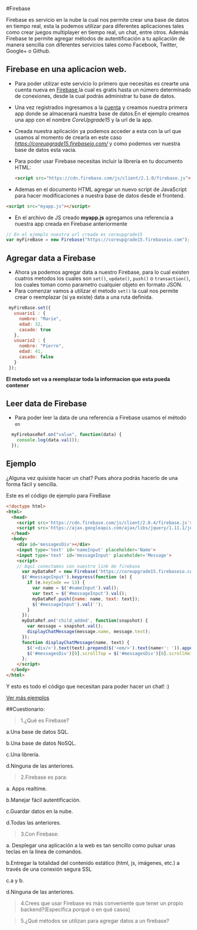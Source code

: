 #Firebase

Firebase es servicio en la nube la cual nos permite crear una base de datos en tiempo real, esta la podemos utilizar para diferentes aplicaciones tales como crear juegos multiplayer en tiempo real, un chat, entre otros.
Además Firebase te permite agregar métodos de autentificación a tu aplicación de manera sencilla con diferentes servicios tales como Facebook, Twitter, Google+ o Github.

## Firebase en una aplicacion web.

- Para poder utilizar este servicio lo primero que necesitas es crearte una cuenta nueva en [Firebase](https://www.firebase.com/signup/),la cual es gratis hasta un número determinado de conexiones, desde la cual podrás administrar tu base de datos.

- Una vez registrados ingresamos a la [cuenta](https://www.firebase.com/account/) y creamos nuestra primera app donde se almacenará nuestra base de datos.En el ejemplo creamos una app con el nombre *CoreUpgrade15* y la url de la app.

- Creada nuestra aplicación ya podemos acceder a esta con la url que usamos al momento de crearla en este caso *https://coreupgrade15.firebaseio.com/* y como podemos ver nuestra base de datos esta vacia.

- Para poder usar Firebase necesitas incluir la librería en tu documento HTML:

  ```html
  <script src="https://cdn.firebase.com/js/client/2.1.0/firebase.js"></script>
  ```

- Ademas en el documento HTML agregar un nuevo script de JavaScript para hacer modificaciones a nuestra base de datos desde el frontend.

 ```html
 <script src="myapp.js"></script>
 ```

- En el archivo de JS creado **myapp.js** agregamos una referencia a nuestra app creada en Firebase anteriormente

 ```js
 // En el ejemplo nuestra url creada es coreupgrade15
 var myFireBase = new Firebase("https://coreupgrade15.firebaseio.com");
 ```

## Agregar data a Firebase
- Ahora ya podemos agregar data a nuestro Firebase, para lo cual existen cuatros metodos los cuales son `set()`, `update()`, `push()` o `transaction()`, los cuales toman como parametro cualquier objeto en formato JSON.
- Para comenzar vamos a utilizar el metodo `set()` la cual nos permite crear o reemplazar (si ya existe) data a una ruta definida.
```js
 myFireBase.set({
   usuario1 : {
     nombre: "Marie",
     edad: 32,
     casado: true
   },
   usuario2 : {
     nombre: "Pierre",
     edad: 41,
     casado: false
   }
 });
```
 **El metodo set va a reemplazar toda la informacion que esta pueda contener**

## Leer data de Firebase

- Para poder leer la data de una referencia a Firebase usamos el método `on`

```js
  myFirebaseRef.on("value", function(data) {
    console.log(data.val());
  });
```

## Ejemplo 

¿Alguna vez quisiste hacer un chat? Pues ahora podrás hacerlo de una forma fácil y sencilla.

Este es el código de ejemplo para FireBase

```html
<!doctype html>
<html>
  <head>
    <script src='https://cdn.firebase.com/js/client/2.0.4/firebase.js'></script>
    <script src='https://ajax.googleapis.com/ajax/libs/jquery/1.11.1/jquery.min.js'></script>
  </head>
  <body>
    <div id='messagesDiv'></div>
    <input type='text' id='nameInput' placeholder='Name'>
    <input type='text' id='messageInput' placeholder='Message'>
    <script>
	// Aquí conectamos con nuestro link de firebase
      var myDataRef = new Firebase('https://coreupgrade15.firebaseio.com/');
      $('#messageInput').keypress(function (e) {
        if (e.keyCode == 13) {
          var name = $('#nameInput').val();
          var text = $('#messageInput').val();
          myDataRef.push({name: name, text: text});
          $('#messageInput').val('');
        }
      });
      myDataRef.on('child_added', function(snapshot) {
        var message = snapshot.val();
        displayChatMessage(message.name, message.text);
      });
      function displayChatMessage(name, text) {
        $('<div/>').text(text).prepend($('<em/>').text(name+': ')).appendTo($('#messagesDiv'));
        $('#messagesDiv')[0].scrollTop = $('#messagesDiv')[0].scrollHeight;
      };
    </script>
  </body>
</html>
```

Y esto es todo el código que necesitan para poder hacer un chat! :)

[Ver más ejemplos](https://www.firebase.com/docs/web/examples.html)


##Cuestionario:

> 1.¿Qué es Firebase?

a.Una base de datos SQL.

b.Una base de datos NoSQL.

c.Una librería.

d.Ninguna de las anteriores.

> 2.Firebase es para:

a. Apps realtime.

b.Manejar fácil autentificación.

c.Guardar datos en la nube.

d.Todas las anteriores.

> 3.Con Firebase:

a. Desplegar una aplicación a la web es tan sencillo como pulsar unas teclas en la línea de comandos.

b.Entregar la totalidad del contenido estático (html, js, imágenes, etc.) a través de una conexión segura SSL

c.a y b.

d.Ninguna de las anteriores.

> 4.Crees que usar Firebase es más conveniente que tener un propio backend?(Especifica porqué o en qué casos)

> 5.¿Qué métodos se utilizan para agregar datos a un firebase?
 

